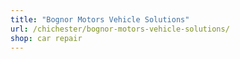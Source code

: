 ```yaml
---
title: "Bognor Motors Vehicle Solutions"
url: /chichester/bognor-motors-vehicle-solutions/
shop: car repair
---
```

